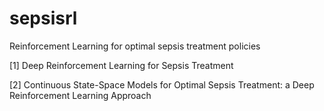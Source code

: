 # sepsisrl
Reinforcement Learning for optimal sepsis treatment policies

[1] Deep Reinforcement Learning for Sepsis Treatment

[2] Continuous State-Space Models for Optimal Sepsis Treatment: a Deep Reinforcement Learning Approach
